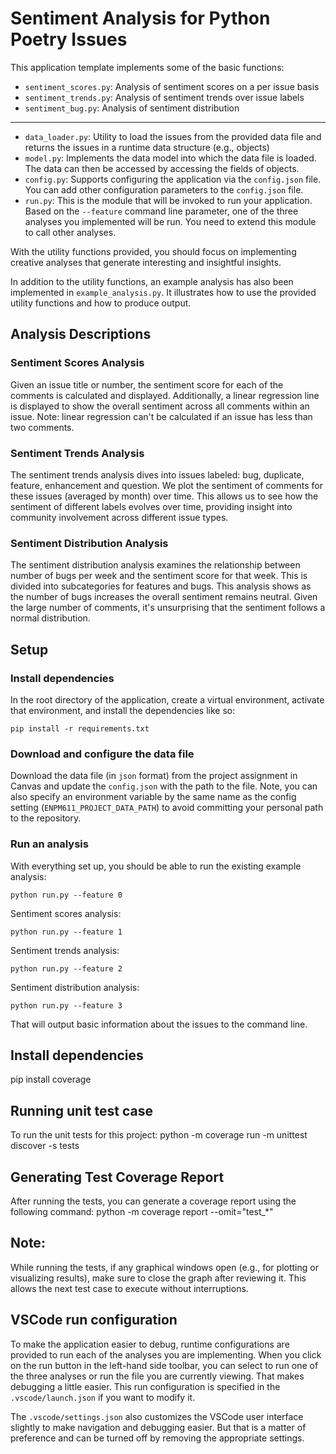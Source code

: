 # Sentiment Analysis for Python Poetry Issues

This application template implements some of the basic functions:

- `sentiment_scores.py`: Analysis of sentiment scores on a per issue basis
- `sentiment_trends.py`: Analysis of sentiment trends over issue labels
- `sentiment_bug.py`: Analysis of sentiment distribution
<hr>

- `data_loader.py`: Utility to load the issues from the provided data file and returns the issues in a runtime data structure (e.g., objects)
- `model.py`: Implements the data model into which the data file is loaded. The data can then be accessed by accessing the fields of objects.
- `config.py`: Supports configuring the application via the `config.json` file. You can add other configuration parameters to the `config.json` file.
- `run.py`: This is the module that will be invoked to run your application. Based on the `--feature` command line parameter, one of the three analyses you implemented will be run. You need to extend this module to call other analyses.

With the utility functions provided, you should focus on implementing creative analyses that generate interesting and insightful insights.

In addition to the utility functions, an example analysis has also been implemented in `example_analysis.py`. It illustrates how to use the provided utility functions and how to produce output.

## Analysis Descriptions
### Sentiment Scores Analysis
Given an issue title or number, the sentiment score for each of the comments is calculated and displayed. Additionally, a linear regression line is displayed to show the overall sentiment across all comments within an issue. Note: linear regression can't be calculated if an issue has less than two comments.

### Sentiment Trends Analysis
The sentiment trends analysis dives into issues labeled: bug, duplicate, feature, enhancement and question. We plot the sentiment of comments for these issues (averaged by month) over time. This allows us to see how the sentiment of different labels evolves over time, providing insight into community involvement across different issue types.

### Sentiment Distribution Analysis
The sentiment distribution analysis examines the relationship between number of bugs per week and the sentiment score for that week. This is divided into subcategories for features and bugs. This analysis shows as the number of bugs increases the overall sentiment remains neutral. Given the large number of comments, it's unsurprising that the sentiment follows a normal distribution.

## Setup

### Install dependencies

In the root directory of the application, create a virtual environment, activate that environment, and install the dependencies like so:

```
pip install -r requirements.txt
```

### Download and configure the data file

Download the data file (in `json` format) from the project assignment in Canvas and update the `config.json` with the path to the file. Note, you can also specify an environment variable by the same name as the config setting (`ENPM611_PROJECT_DATA_PATH`) to avoid committing your personal path to the repository.


### Run an analysis

With everything set up, you should be able to run the existing example analysis:

```
python run.py --feature 0
```
Sentiment scores analysis:
```
python run.py --feature 1
```
Sentiment trends analysis:
```
python run.py --feature 2
```
Sentiment distribution analysis:
```
python run.py --feature 3
```


That will output basic information about the issues to the command line.

## Install dependencies
pip install coverage
## Running unit test case
To run the unit tests for this project:
python -m coverage run -m unittest discover -s tests

## Generating Test Coverage Report
After running the tests, you can generate a coverage report using the following command:
python -m coverage report --omit="test_*"

## Note:
While running the tests, if any graphical windows open (e.g., for plotting or visualizing results), make sure to close the graph after reviewing it. This allows the next test case to execute without interruptions.


## VSCode run configuration

To make the application easier to debug, runtime configurations are provided to run each of the analyses you are implementing. When you click on the run button in the left-hand side toolbar, you can select to run one of the three analyses or run the file you are currently viewing. That makes debugging a little easier. This run configuration is specified in the `.vscode/launch.json` if you want to modify it.

The `.vscode/settings.json` also customizes the VSCode user interface slightly to make navigation and debugging easier. But that is a matter of preference and can be turned off by removing the appropriate settings.
